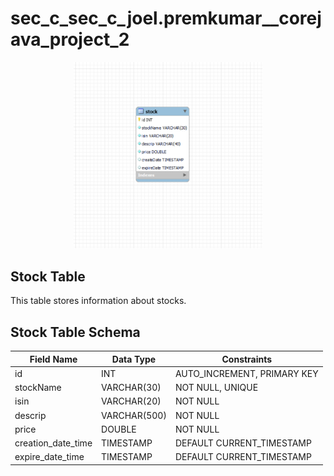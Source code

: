 # sec_c_sec_c_joel.premkumar__corejava_project_2

<div align="center">
  <img src="er_image/stock_module.png" alt=" \Database Design" width="60%">
</div>

## Stock Table

This table stores information about stocks.

## Stock Table Schema

| Field Name          | Data Type         | Constraints                            |
|---------------------|-------------------|----------------------------------------|
| id                  | INT               | AUTO_INCREMENT, PRIMARY KEY            |
| stockName           | VARCHAR(30)       | NOT NULL, UNIQUE                       |
| isin                | VARCHAR(20)       | NOT NULL                               |
| descrip             | VARCHAR(500)      | NOT NULL                               |
| price               | DOUBLE            | NOT NULL                               |
| creation_date_time  | TIMESTAMP         | DEFAULT CURRENT_TIMESTAMP              |
| expire_date_time    | TIMESTAMP         | DEFAULT CURRENT_TIMESTAMP                                       |
